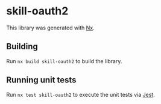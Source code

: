 # skill-oauth2

This library was generated with [Nx](https://nx.dev).

## Building

Run `nx build skill-oauth2` to build the library.

## Running unit tests

Run `nx test skill-oauth2` to execute the unit tests via [Jest](https://jestjs.io).
